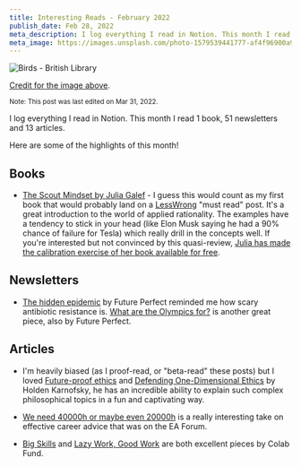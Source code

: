 ```yaml
---
title: Interesting Reads - February 2022
publish_date: Feb 28, 2022
meta_description: I log everything I read in Notion. This month I read 1 book, 51 newsletters and 13 articles. Here are some of the highlights of this month!
meta_image: https://images.unsplash.com/photo-1579539441777-af4f96900a93?ixlib=rb-1.2.1&ixid=MnwxMjA3fDB8MHxwaG90by1wYWdlfHx8fGVufDB8fHx8&auto=format&fit=crop&w=2744&q=80
---
```


![Birds - British Library](https://images.unsplash.com/photo-1579539441777-af4f96900a93?ixlib=rb-1.2.1&ixid=MnwxMjA3fDB8MHxwaG90by1wYWdlfHx8fGVufDB8fHx8&auto=format&fit=crop&w=2744&q=80)

[Credit for the image above](https://unsplash.com/photos/nGMUZ1bkJ2A).

<small>Note: This post was last edited on Mar 31, 2022.</small>

I log everything I read in Notion. This month I read 1 book, 51 newsletters and 13 articles.

Here are some of the highlights of this month!

## Books

- [The Scout Mindset by Julia Galef](https://www.goodreads.com/book/show/42041926-the-scout-mindset) - I guess this would count as my first book that would probably land on a [LessWrong](https://lesswrong.com) "must read" post. It's a great introduction to the world of applied rationality. The examples have a tendency to stick in your head (like Elon Musk saying he had a 90% chance of failure for Tesla) which really drill in the concepts well. If you're interested but not convinced by this quasi-review, [Julia has made the calibration exercise of her book available for free](https://juliagalef.com/calibration/).

## Newsletters

- [The hidden epidemic](https://link.vox.com/view/60fc3142c9f14776313e8c4afvvou.s6b/366f6821) by Future Perfect reminded me how scary antibiotic resistance is. [What are the Olympics for?](https://link.vox.com/view/60fc3142c9f14776313e8c4afu50r.18p4/35e1db9d) is another great piece, also by Future Perfect.

## Articles

- I'm heavily biased (as I proof-read, or "beta-read" these posts) but I loved [Future-proof ethics](https://www.cold-takes.com/future-proof-ethics/) and [Defending One-Dimensional Ethics](https://www.cold-takes.com/defending-one-dimensional-ethics/) by Holden Karnofsky, he has an incredible ability to explain such complex philosophical topics in a fun and captivating way.

- [We need 40000h or maybe even 20000h](https://forum.effectivealtruism.org/posts/8kGnkkLFWcbE22HYT/we-need-40000h-or-maybe-even-20000h) is a really interesting take on effective career advice that was on the EA Forum.

- [Big Skills](https://www.collaborativefund.com/blog/skills/?utm_source=brainpint&utm_medium=email&utm_campaign=big_skills&utm_term=2022-02-02) and [Lazy Work, Good Work](https://www.collaborativefund.com/blog/lazy-work-good-work/) are both excellent pieces by Colab Fund.
